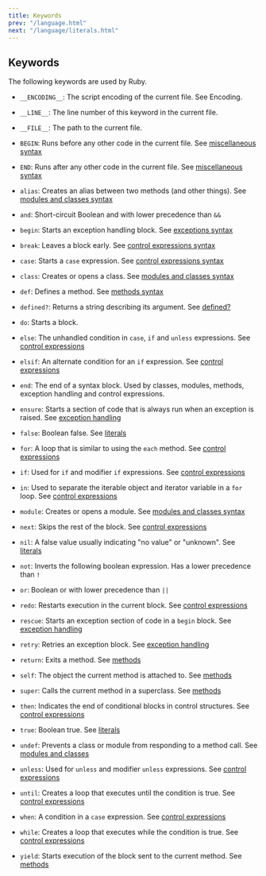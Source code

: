 ```yaml
---
title: Keywords
prev: "/language.html"
next: "/language/literals.html"
---
```


## Keywords

The following keywords are used by Ruby.

* `__ENCODING__`: The script encoding of the current file. See
  Encoding.

* `__LINE__`: The line number of this keyword in the current file.

* `__FILE__`: The path to the current file.

* `BEGIN`: Runs before any other code in the current file. See
  [miscellaneous syntax](/language/misc.md)

* `END`: Runs after any other code in the current file. See
  [miscellaneous syntax](/language/misc.md)

* `alias`: Creates an alias between two methods (and other things). See
  [modules and classes syntax](/language/modules-classes.md)

* `and`: Short-circuit Boolean and with lower precedence than `&&`

* `begin`: Starts an exception handling block. See [exceptions
  syntax](/language/exceptions.md)

* `break`: Leaves a block early. See [control expressions
  syntax](/language/control_expressions.md)

* `case`: Starts a `case` expression. See [control expressions
  syntax](/language/control_expressions.md)

* `class`: Creates or opens a class. See [modules and classes
  syntax](/language/modules-classes.md)

* `def`: Defines a method. See [methods
  syntax](/language/methods-def.md)

* `defined?`: Returns a string describing its argument. See
  [defined?](/language.md#defined)

* `do`: Starts a block.

* `else`: The unhandled condition in `case`, `if` and `unless`
  expressions. See [control
  expressions](/language/control_expressions.md)

* `elsif`: An alternate condition for an `if` expression. See [control
  expressions](/language/control_expressions.md)

* `end`: The end of a syntax block. Used by classes, modules, methods,
  exception handling and control expressions.

* `ensure`: Starts a section of code that is always run when an
  exception is raised. See [exception handling](/language/exceptions.md)

* `false`: Boolean false. See [literals](/language/literals.md)

* `for`: A loop that is similar to using the `each` method. See
  [control expressions](/language/control_expressions.md)

* `if`: Used for `if` and modifier `if` expressions. See [control
  expressions](/language/control_expressions.md)

* `in`: Used to separate the iterable object and iterator variable in a
  `for` loop. See [control
  expressions](/language/control_expressions.md)

* `module`: Creates or opens a module. See [modules and classes
  syntax](/language/modules-classes.md)

* `next`: Skips the rest of the block. See [control
  expressions](/language/control_expressions.md)

* `nil`: A false value usually indicating "no value" or "unknown". See
  [literals](/language/literals.md)

* `not`: Inverts the following boolean expression. Has a lower
  precedence than `!`

* `or`: Boolean or with lower precedence than `||`

* `redo`: Restarts execution in the current block. See [control
  expressions](/language/control_expressions.md)

* `rescue`: Starts an exception section of code in a `begin` block. See
  [exception handling](/language/exceptions.md)

* `retry`: Retries an exception block. See [exception
  handling](/language/exceptions.md)

* `return`: Exits a method. See [methods](/language/methods-def.md)

* `self`: The object the current method is attached to. See
  [methods](/language/methods-def.md)

* `super`: Calls the current method in a superclass. See
  [methods](/language/methods-def.md)

* `then`: Indicates the end of conditional blocks in control
  structures. See [control
  expressions](/language/control_expressions.md)

* `true`: Boolean true. See [literals](/language/literals.md)

* `undef`: Prevents a class or module from responding to a method call.
  See [modules and classes](/language/modules-classes.md)

* `unless`: Used for `unless` and modifier `unless` expressions. See
  [control expressions](/language/control_expressions.md)

* `until`: Creates a loop that executes until the condition is true.
  See [control expressions](/language/control_expressions.md)

* `when`: A condition in a `case` expression. See [control
  expressions](/language/control_expressions.md)

* `while`: Creates a loop that executes while the condition is true.
  See [control expressions](/language/control_expressions.md)

* `yield`: Starts execution of the block sent to the current method.
  See [methods](/language/methods-def.md)

